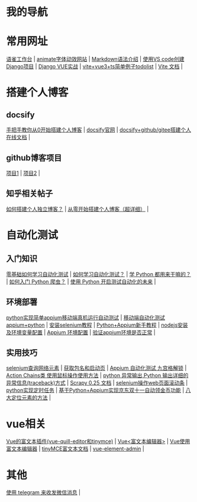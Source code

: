 # 我的导航
# 常用网址
[语雀工作台](https://www.yuque.com/dashboard) |
[animate字体动效网站](https://animate.style/) |
[Markdown语法介绍](https://blog.csdn.net/afei__/article/details/80717153) |
[使用VS code创建Django项目](https://www.cnblogs.com/LuckyZLi/p/9812838.html) |
[Django VUE实战](https://www.cnblogs.com/wodeboke-y/p/13922109.html?ivk_sa=1024320u) |
[vite+vue3+ts简单例子todolist](https://blog.csdn.net/jason_renyu/article/details/123211625?spm=1001.2014.3001.5502) |
[Vite 文档](https://vitejs.cn/guide/#scaffolding-your-first-vite-project) |
# 搭建个人博客
## docsify
[手把手教你从0开始搭建个人博客](https://blog.csdn.net/guoguo527/article/details/121759507) |
[docsify官网](https://docsify.js.org/#/zh-cn/quickstart) |
[docsify+github/gitee搭建个人在线文档](https://blog.csdn.net/Mark_md/article/details/121457115) |
## github博客项目
[项目1](https://github.com/jcc/blog) |
[项目2](https://github.com/biaochenxuying/blog-vue-typescript) |
## 知乎相关帖子
[如何搭建个人独立博客？](https://www.zhihu.com/question/20463581/answer/1376167152) |
[从零开始搭建个人博客（超详细）](https://zhuanlan.zhihu.com/p/102592286) |
# 自动化测试
## 入门知识
[零基础如何学习自动化测试](https://zhuanlan.zhihu.com/p/28605447) |
[如何学习自动化测试？](https://www.zhihu.com/question/22211535) |
[学 Python 都用来干嘛的？](https://www.zhihu.com/question/34098079) |
[如何入门 Python 爬虫？](https://www.zhihu.com/question/20899988/answer/783269460) |
[使用 Python 开启测试自动化的未来](https://zhuanlan.zhihu.com/p/107861057) |
## 环境部署
[python实现简单appium移动端真机运行自动测试](https://www.cnblogs.com/szmcn/p/7090070.html) |
[移动端自动化测试appium+python](https://blog.csdn.net/sinat_28263953/article/details/89477985) |
[安装selenium教程](https://www.cnblogs.com/yuer02/p/11905605.html) |
[Python+Appium新手教程](https://www.jb51.net/article/209859.htm) |
[nodejs安装及环境变量配置](https://zhuanlan.zhihu.com/p/86241466) |
[Appium 环境配置](https://www.cnblogs.com/shenh/p/11758917.html) |
[验证appium环境是否正常](https://www.cnblogs.com/lv-lxz/p/11170492.html) |
## 实用技巧
[selenium查询网络元素](https://www.selenium.dev/zh-cn/documentation/webdriver/elements/finders/) |
[获取包名和启动页](https://www.cnblogs.com/by-dream/p/5157308.html) |
[Appium 自动化测试 九宫格解锁](https://blog.csdn.net/u010454117/article/details/122934431) |
[Action Chains类 使用鼠标操作使用方法](https://www.cnblogs.com/zhen9436/p/14012115.html) |
[python 异常输出,Python 输出详细的异常信息(traceback)方式](https://blog.csdn.net/weixin_33309433/article/details/116169119) |
[Scrapy 0.25 文档](https://scrapy-chs.readthedocs.io/zh_CN/latest/index.html) |
[selenium操作web页面滚动条](https://www.cnblogs.com/ronyjay/p/12928598.html) |
[python实现定时任务](https://www.jianshu.com/p/b77d934cc252) |
[基于Python+Appium实现京东双十一自动领金币功能](https://www.mianshigee.com/note/detail/42054kmo/) |
[八大定位元素的方法](https://blog.csdn.net/m0_61655732/article/details/120958520) |
# vue相关
[Vue的富文本插件(vue-quill-editor和tinymce)](https://www.cnblogs.com/qingfengyuan/p/14239754.html) |
[Vue<富文本编辑器>](https://www.jianshu.com/p/ad02e71a4fae) |
[Vue使用富文本编辑器](https://zhuanlan.zhihu.com/p/43416702) |
[tinyMCE富文本文档](http://tinymce.ax-z.cn/) |
[vue-element-admin](https://panjiachen.gitee.io/vue-element-admin-site/zh/) |
# 其他
[使用 telegram 来收发微信消息](https://www.iszy.cc/posts/ehforwarderbot/) |
